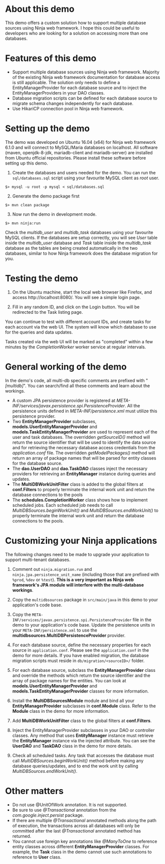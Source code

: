 # About this demo

This demo offers a custom solution how to support multiple database sources using Ninja web framework. I hope this could be useful to developers who are looking for a solution on accessing more than one databases.

# Features of this demo

- Support multiple database sources using Ninja web framework. Majority of the existing Ninja web framework documentation for database access is still applicable. The solution only needs to define a EntityManagerProvider for each database source and to inject the EntityManagerProviders in your DAO classes.
- Database migration scripts can be defined for each database source to migrate schema changes independently for each database.
- Use HikariCP connection pool in Ninja web framework.

# Setting up the demo

The demo was developed on Ubuntu 16.04 (x64) for Ninja web framework 6.1.0 and will connect to MySQL/Maria databases on localhost. All software (maven, openjdk-8-jdk, mariadb-client and mariadb-server) are installed from Ubuntu official repositories. Please install these software before setting up this demo.

1.  Create the databases and users needed for the demo. You can run the ```sql/databases.sql``` script using your favourite MySQL client as *root* user.
```
$> mysql -u root -p mysql < sql/databases.sql
```

2. Generate the demo package first
```
$> mvn clean package
```

3. Now run the demo in development mode.
```
$> mvn ninja:run
```

Check the *multidb_user* and *multidb_task* databases using your favourite MySQL clients. If the databases are setup correctly, you will see *User* table inside the *multidb_user* database and *Task* table inside the *multidb_task* database as the tables are being created automatically in the two databases, similar to how Ninja framework does the database migration for you.

# Testing the demo

1. On the Ubuntu machine, start the local web browser like Firefox, and access http://localhost:8080/. You will see a simple login page.

2. Fill in any random ID, and click on the Login button. You will be redirected to the Task listing page.

You can continue to test with different account IDs, and create tasks for each account via the web UI. The system will know which database to use for the queries and data updates.

Tasks created via the web UI will be marked as "completed" within a few minutes by the *CompletionWorker* worker service at regular intervals.

# General working of the demo

In the demo's code, all multi-db specific comments are prefixed with "*[multidb]*". You can search/find all these comments and learn about the workings.

- A custom JPA persistence provider is registered at *META-INF/services/javax.persistence.spi.PersistenceProvider*. All the persistence units defined in *META-INF/persistence.xml* must utilize this persistence provider.
- Two **EntityManagerProvider** subclasses, **models.UserEntityManagerProvider** and **models.TaskEntityManagerProvider** are used to represent each of the user and task databases. The overridden *getSourceID()* method will return the source identifier that will be used to identify the data source and for retrieving the necessary database access credentials from the *application.conf* file. The overridden *getModelPackages()* method will return an array of package names that will be parsed for entity classes for the database source.
- The **dao.UserDAO** and **dao.TaskDAO** classes inject the necessary providers for retrieving an **EntityManager** instance during queries and updates.
- The **MultiDBWorkUnitFilter** class is added to the global filters at **conf.Filters** to properly terminate the internal work unit and return the database connections to the pools
- The **schedules.CompletionWorker** class shows how to implement scheduled jobs. Each scheduled job needs to call *MultiDBSources.beginWorkUnit()* and *MultiDBSources.endWorkUnit()* to properly terminate the internal work unit and return the database connections to the pools.

# Customizing your Ninja applications

The following changes need to be made to upgrade your application to support multi-tenant databases.

1. Comment out ```ninja.migration.run``` and ```ninja.jpa.persistence_unit_name``` (including those that are prefixed with ```%prod```, ```%dev``` or ```%test```). **This is a very important as Ninja web framework's JPA module will interfere with the multi-database workings**.

2. Copy the ```multidbsources``` package in ```src/main/java``` in this demo to your application's code base.

3. Copy the ```META-INF/services/javax.persistence.spi.PersistenceProvider``` file in the demo to your application's code base. Update the persistence units in your ```META-INF/persistence.xml``` to use the **multidbsources.MultiDBPersistenceProvider** provider.

4. For each database source, define the necessary properties for each source in ```application.conf```. Please see the ```application.conf``` in the demo for more details. If you have enabled migration, the database migration scripts must reside in ```db/migration/<sourceID>/``` folder.

5. For each database source, subclass the **EntityManagerProvider** class and override the methods which return the source identifier and the array of package names for the entities. You can look at **models.UserEntityManagerProvider** and **models.TaskEntityManagerProvider** classes for more information.

6. Install the **MultiDBSourcesModule** module and bind all your **EntityManagerProvider** subclasses in **conf.Module** class. Refer to the **Module** class in the demo for more information.

7. Add **MultiDBWorkUnitFilter** class to the global filters at **conf.Filters**.

8. Inject the EntityManagerProvider subclasses in your DAO or controller classes. Any method that uses **EntityManager** instance must retrieve the **EntityManager** instance via the injected attribute. You can see the **UserDAO** and **TaskDAO** class in the demo for more details.

9. Check all scheduled tasks. Any task that accesses the database must call *MultiDBSources.beginWorkUnit()* method before making any database queries/updates, and to end the work unit by calling *MultiDBSources.endWorkUnit()*.

# Other matters

- Do not use @UnitOfWork annotation. It is not supported.
- Be sure to use *@Transactional* annotation from the *com.google.inject.persist* package.
- If there are multiple *@Transactional* annotated methods along the path of execution, the transactions across all databases will only be committed after the last *@Transactional* annotated method has returned.
- You cannot use foreign key annotations like *@ManyToOne* to reference entity classes across different **EntityManagerProvider** classes. For example, the **Task** class in the demo cannot use such annotations to reference to **User** class.
